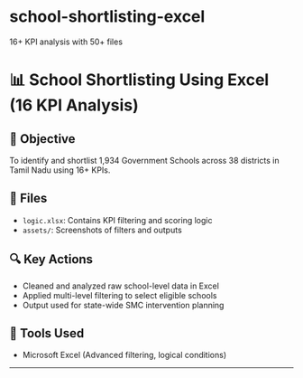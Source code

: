 # school-shortlisting-excel
16+ KPI analysis with 50+ files
# 📊 School Shortlisting Using Excel (16 KPI Analysis)

## 📌 Objective
To identify and shortlist 1,934 Government Schools across 38 districts in Tamil Nadu using 16+ KPIs.

## 📂 Files
- `logic.xlsx`: Contains KPI filtering and scoring logic
- `assets/`: Screenshots of filters and outputs

## 🔍 Key Actions
- Cleaned and analyzed raw school-level data in Excel
- Applied multi-level filtering to select eligible schools
- Output used for state-wide SMC intervention planning

## 🧰 Tools Used
- Microsoft Excel (Advanced filtering, logical conditions)

---
